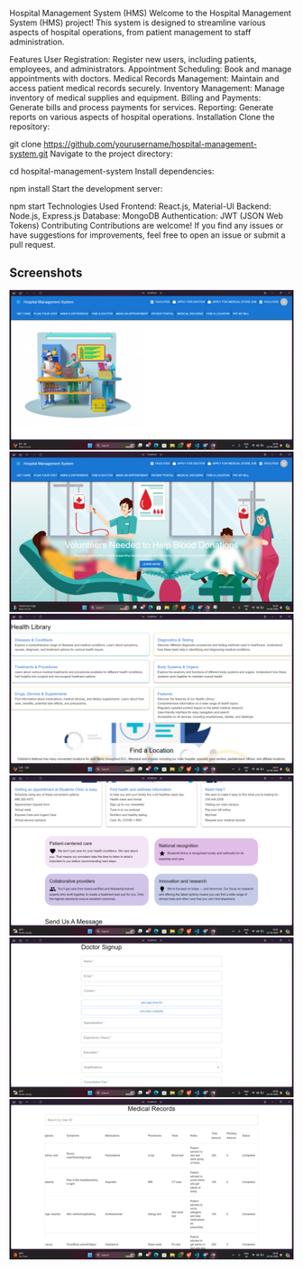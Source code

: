 Hospital Management System (HMS)
Welcome to the Hospital Management System (HMS) project! This system is designed to streamline various aspects of hospital operations, from patient management to staff administration.

Features
User Registration: Register new users, including patients, employees, and administrators.
Appointment Scheduling: Book and manage appointments with doctors.
Medical Records Management: Maintain and access patient medical records securely.
Inventory Management: Manage inventory of medical supplies and equipment.
Billing and Payments: Generate bills and process payments for services.
Reporting: Generate reports on various aspects of hospital operations.
Installation
Clone the repository:

git clone https://github.com/yourusername/hospital-management-system.git
Navigate to the project directory:

cd hospital-management-system
Install dependencies:

npm install
Start the development server:

npm start
Technologies Used
Frontend: React.js, Material-UI
Backend: Node.js, Express.js
Database: MongoDB
Authentication: JWT (JSON Web Tokens)
Contributing
Contributions are welcome! If you find any issues or have suggestions for improvements, feel free to open an issue or submit a pull request.
## Screenshots

![Img1](screenshots/img1.png)
![Img2](screenshots/img2.png)
![Img3](screenshots/img3.png)
![Img4](screenshots/img4.png)
![Img5](screenshots/img5.png)
![Img6](screenshots/img6.png)

